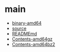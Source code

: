main
========================

- [binary-amd64](binary-amd64)
- [source](source)
- [READMEmd](READMEmd)
- [Contents-amd64gz](Contents-amd64gz)
- [Contents-amd64bz2](Contents-amd64bz2)
